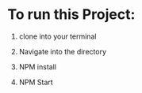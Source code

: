 # To run this Project:

1. clone into your terminal

2. Navigate into the directory

3. NPM install

4. NPM Start

